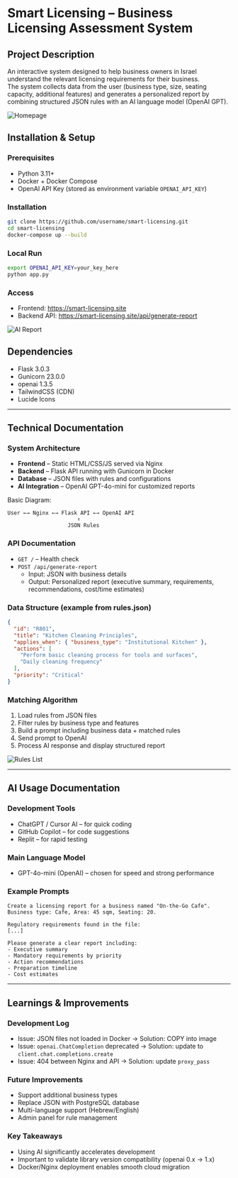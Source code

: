 
# Smart Licensing – Business Licensing Assessment System

## Project Description
An interactive system designed to help business owners in Israel understand the relevant licensing requirements for their business.  
The system collects data from the user (business type, size, seating capacity, additional features) and generates a personalized report by combining structured JSON rules with an AI language model (OpenAI GPT).

![Homepage](docs/screenshots/homepage.png)

## Installation & Setup
### Prerequisites
- Python 3.11+
- Docker + Docker Compose
- OpenAI API Key (stored as environment variable `OPENAI_API_KEY`)

### Installation
```bash
git clone https://github.com/username/smart-licensing.git
cd smart-licensing
docker-compose up --build
```

### Local Run
```bash
export OPENAI_API_KEY=your_key_here
python app.py
```

### Access
- Frontend: https://smart-licensing.site  
- Backend API: https://smart-licensing.site/api/generate-report

![AI Report](docs/screenshots/report-ai.png)

## Dependencies
- Flask 3.0.3
- Gunicorn 23.0.0
- openai 1.3.5
- TailwindCSS (CDN)
- Lucide Icons

---

## Technical Documentation

### System Architecture
- **Frontend** – Static HTML/CSS/JS served via Nginx
- **Backend** – Flask API running with Gunicorn in Docker
- **Database** – JSON files with rules and configurations
- **AI Integration** – OpenAI GPT-4o-mini for customized reports

Basic Diagram:
```
User ←→ Nginx ←→ Flask API ←→ OpenAI API
                      ↑
                   JSON Rules
```

### API Documentation
- `GET /` – Health check
- `POST /api/generate-report`
  - Input: JSON with business details
  - Output: Personalized report (executive summary, requirements, recommendations, cost/time estimates)

### Data Structure (example from rules.json)
```json
{
  "id": "R801",
  "title": "Kitchen Cleaning Principles",
  "applies_when": { "business_type": "Institutional Kitchen" },
  "actions": [
    "Perform basic cleaning process for tools and surfaces",
    "Daily cleaning frequency"
  ],
  "priority": "Critical"
}
```

### Matching Algorithm
1. Load rules from JSON files
2. Filter rules by business type and features
3. Build a prompt including business data + matched rules
4. Send prompt to OpenAI
5. Process AI response and display structured report

![Rules List](docs/screenshots/rules-list.png)

---

## AI Usage Documentation

### Development Tools
- ChatGPT / Cursor AI – for quick coding
- GitHub Copilot – for code suggestions
- Replit – for rapid testing

### Main Language Model
- GPT-4o-mini (OpenAI) – chosen for speed and strong performance

### Example Prompts
```
Create a licensing report for a business named "On-the-Go Cafe".
Business type: Cafe, Area: 45 sqm, Seating: 20.

Regulatory requirements found in the file:
[...]

Please generate a clear report including:
- Executive summary
- Mandatory requirements by priority
- Action recommendations
- Preparation timeline
- Cost estimates
```

---

## Learnings & Improvements

### Development Log
- Issue: JSON files not loaded in Docker → Solution: COPY into image
- Issue: `openai.ChatCompletion` deprecated → Solution: update to `client.chat.completions.create`
- Issue: 404 between Nginx and API → Solution: update `proxy_pass`

### Future Improvements
- Support additional business types
- Replace JSON with PostgreSQL database
- Multi-language support (Hebrew/English)
- Admin panel for rule management

### Key Takeaways
- Using AI significantly accelerates development
- Important to validate library version compatibility (openai 0.x → 1.x)
- Docker/Nginx deployment enables smooth cloud migration

